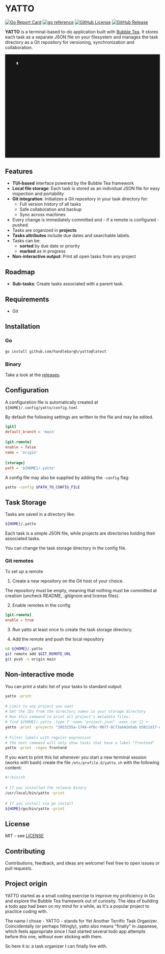 # YATTO

[![Go Report Card](https://goreportcard.com/badge/github.com/handlebargh/yatto)](https://goreportcard.com/report/github.com/handlebargh/yatto)
[![go reference](https://pkg.go.dev/badge/github.com/handlebargh/yatto)](https://pkg.go.dev/github.com/handlebargh/yatto)
[![GitHub License](https://img.shields.io/github/license/handlebargh/yatto?color=blue)](LICENSE)
[![GitHub Release](https://img.shields.io/github/v/release/handlebargh/yatto?color=blue)](https://github.com/handlebargh/yatto/releases/latest)

**YATTO** is a terminal-based to-do application built with
[Bubble Tea](https://github.com/charmbracelet/bubbletea). It stores each task as
a separate JSON file on your filesystem and manages the
task directory as a Git repository for versioning, synchronization and collaboration.

<img alt="YATTO demo" src="docs/demo.gif" />

## Features

- **TUI-based** interface powered by the Bubble Tea framework
- **Local file storage**: Each task is stored as an individual JSON file for easy inspection and portability
- **Git integration**: Initializes a Git repository in your task directory for:
  - Full version history of all tasks
  - Safe collaboration and backup
  - Sync across machines
- Every change is immediately committed and - if a remote is configured - pushed.
- Tasks are organized in **projects**
- **Tasks attributes** include due dates and searchable labels.
- Tasks can be:
  - **sorted** by due date or priority
  - **marked** as in progress
- **Non-interactive output**: Print all open tasks from any project

## Roadmap

- **Sub-tasks**: Create tasks associated with a parent task.

## Requirements

- Git

## Installation

### Go

```bash
go install github.com/handlebargh/yatto@latest
```

### Binary

Take a look at the [releases](https://github.com/handlebargh/yatto/releases/latest).

## Configuration

A configuration file is automatically created at `${HOME}/.config/yatto/config.toml`

By default the following settings are written to the file and may be edited.

```toml
[git]
default_branch = 'main'

[git.remote]
enable = false
name = 'origin'

[storage]
path = '${HOME}/.yatto'
```

A config file may also be supplied by adding the `-config` flag:

```bash
yatto -config $PATH_TO_CONFIG_FILE
```

## Task Storage

Tasks are saved in a directory like:

```bash
${HOME}/.yatto
```

Each task is a simple JSON file, while projects are directories holding their associated tasks.

You can change the task storage directory in the config file.

### Git remotes

To set up a remote

1. Create a new repository on the Git host of your choice.

The repository must be empty, meaning that nothing must be committed at creation
(uncheck README, .gitignore and license files).

2. Enable remotes in the config

```toml
[git.remote]
enable = true
```

3. Run yatto at least once to create the task storage directory.

4. Add the remote and push the local repository

```bash
cd ${HOME}/.yatto
git remote add $GIT_REMOTE_URL
git push -u origin main
```

## Non-interactive mode

You can print a static list of your tasks to standard output:

```bash
yatto -print

# Limit to any project you want
# Get the IDs from the directory names in your storage directory
# Run this command to print all project's metadata files:
# find ${HOME}/.yatto -type f -name "project.json" -exec cat {} +
yatto -print -projects "2023255a-1749-4f6c-9877-0c73ab42e5ab b5811d17-dbc7-4556-886b-92047a27e0f6"

# Filter labels with regular expression
# The next command will only show tasks that have a label "frontend"
yatto -print -regex frontend
```

If you want to print this list whenever you start a new terminal session
(works with bash) create the file `/etc/profile.d/yatto.sh` with the following content:

```bash
#!/bin/sh

# If you installed the release binary
/usr/local/bin/yatto -print

# If you install via go install
${HOME}/go/bin/yatto -print
```

## License

MIT - see [LICENSE](LICENSE)

## Contributing

Contributions, feedback, and ideas are welcome! Feel free to open issues or pull requests.

## Project origin

YATTO started as a small coding exercise to improve my proficiency in Go
and explore the Bubble Tea framework out of curiosity. The idea of building
a todo app had been on my mind for a while, as it's a popular project to practice
coding with.

The name I chose - YATTO - stands for Yet Another Terrific Task Organizer.
Coincidentally (or perhaps fittingly), yatto also means "finally" in Japanese, which feels
appropriate since I had started several todo app attempts before this one,
without ever sticking with them.

So here it is: a task organizer I can finally live with.
